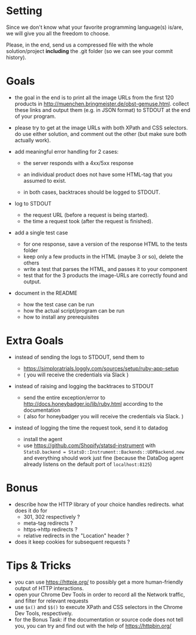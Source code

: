# Setting

Since we don't know what your favorite programming language(s) is/are, we will give you all the freedom to choose.

Please, in the end, send us a compressed file with the whole solution/project **including** the .git folder (so we can see your commit history).


# Goals

* the goal in the end is to print all the image URLs from the first 120 products in http://muenchen.bringmeister.de/obst-gemuse.html. collect these links and output them (e.g. in JSON format) to STDOUT at the end of your program.

* please try to get at the image URLs with both XPath and CSS selectors. do use either solution, and comment out the other (but make sure both actually work).

* add meaningful error handling for 2 cases:
  * the server responds with a 4xx/5xx response
  * an individual product does not have some HTML-tag that you assumed to exist.

  * in both cases, backtraces should be logged to STDOUT.


* log to STDOUT
  * the request URL (before a request is being started).
  * the time a request took (after the request is finished).


* add a single test case
  * for one response, save a version of the response HTML to the tests folder
  * keep only a few products in the HTML (maybe 3 or so), delete the others
  * write a test that parses the HTML, and passes it to your component
  * test that for the 3 products the image-URLs are correctly found and output.


* document in the README
  * how the test case can be run
  * how the actual script/program can be run
  * how to install any prerequisites


# Extra Goals

* instead of sending the logs to STDOUT, send them to
  * https://simploratrials.loggly.com/sources/setup/ruby-app-setup
  * ( you will receive the credentials via Slack )

* instead of raising and logging the backtraces to STDOUT
  * send the entire exception/error to http://docs.honeybadger.io/lib/ruby.html according to the documentation
  * ( also for honeybadger you will receive the credentials via Slack. )

* instead of logging the time the request took, send it to datadog
  * install the agent
  * use https://github.com/Shopify/statsd-instrument with `StatsD.backend = StatsD::Instrument::Backends::UDPBackend.new` and everything should work just fine (because the DataDog agent already listens on the default port of `localhost:8125`)


# Bonus

* describe how the HTTP library of your choice handles redirects. what does it do for
  * 301, 302 respectively ?
  * meta-tag redirects ?
  * https->http redirects ?
  * relative redirects in the "Location" header ?
* does it keep cookies for subsequent requests ?


# Tips & Tricks

* you can use https://httpie.org/ to possibly get a more human-friendly output of HTTP interactions.
* open your Chrome Dev Tools in order to record all the Network traffic, and filter for relevant requests
* use `$x()` and `$$()` to execute XPath and CSS selectors in the Chrome Dev Tools, respectively.
* for the Bonus Task: if the documentation or source code does not tell you, you can try and find out with the help of https://httpbin.org/

